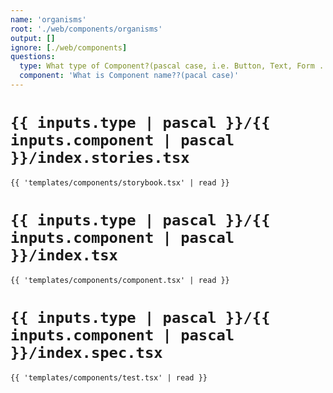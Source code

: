 ```yaml
---
name: 'organisms'
root: './web/components/organisms'
output: []
ignore: [./web/components]
questions:
  type: What type of Component?(pascal case, i.e. Button, Text, Form ...etc)"
  component: 'What is Component name??(pacal case)'
---
```


# `{{ inputs.type | pascal }}/{{ inputs.component | pascal }}/index.stories.tsx`
```tsx
{{ 'templates/components/storybook.tsx' | read }}
```

# `{{ inputs.type | pascal }}/{{ inputs.component | pascal }}/index.tsx`

```tsx
{{ 'templates/components/component.tsx' | read }}
```

# `{{ inputs.type | pascal }}/{{ inputs.component | pascal }}/index.spec.tsx`

```tsx
{{ 'templates/components/test.tsx' | read }}

```